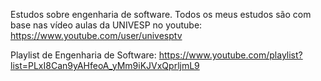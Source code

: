 Estudos sobre engenharia de software. Todos os meus estudos são com base nas vídeo aulas da UNIVESP no youtube: https://www.youtube.com/user/univesptv

Playlist de Engenharia de Software: https://www.youtube.com/playlist?list=PLxI8Can9yAHfeoA_yMm9iKJVxQprljmL9